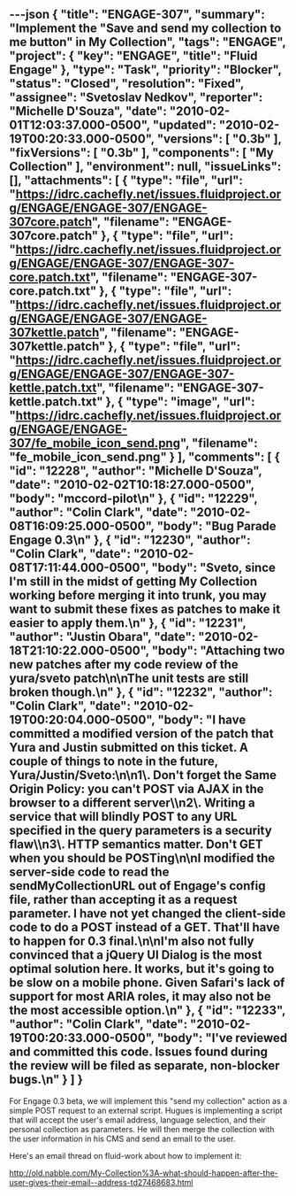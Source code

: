 ---json
{
  "title": "ENGAGE-307",
  "summary": "Implement the \"Save and send my collection to me button\" in My Collection",
  "tags": "ENGAGE",
  "project": {
    "key": "ENGAGE",
    "title": "Fluid Engage"
  },
  "type": "Task",
  "priority": "Blocker",
  "status": "Closed",
  "resolution": "Fixed",
  "assignee": "Svetoslav Nedkov",
  "reporter": "Michelle D'Souza",
  "date": "2010-02-01T12:03:37.000-0500",
  "updated": "2010-02-19T00:20:33.000-0500",
  "versions": [
    "0.3b"
  ],
  "fixVersions": [
    "0.3b"
  ],
  "components": [
    "My Collection"
  ],
  "environment": null,
  "issueLinks": [],
  "attachments": [
    {
      "type": "file",
      "url": "https://idrc.cachefly.net/issues.fluidproject.org/ENGAGE/ENGAGE-307/ENGAGE-307core.patch",
      "filename": "ENGAGE-307core.patch"
    },
    {
      "type": "file",
      "url": "https://idrc.cachefly.net/issues.fluidproject.org/ENGAGE/ENGAGE-307/ENGAGE-307-core.patch.txt",
      "filename": "ENGAGE-307-core.patch.txt"
    },
    {
      "type": "file",
      "url": "https://idrc.cachefly.net/issues.fluidproject.org/ENGAGE/ENGAGE-307/ENGAGE-307kettle.patch",
      "filename": "ENGAGE-307kettle.patch"
    },
    {
      "type": "file",
      "url": "https://idrc.cachefly.net/issues.fluidproject.org/ENGAGE/ENGAGE-307/ENGAGE-307-kettle.patch.txt",
      "filename": "ENGAGE-307-kettle.patch.txt"
    },
    {
      "type": "image",
      "url": "https://idrc.cachefly.net/issues.fluidproject.org/ENGAGE/ENGAGE-307/fe_mobile_icon_send.png",
      "filename": "fe_mobile_icon_send.png"
    }
  ],
  "comments": [
    {
      "id": "12228",
      "author": "Michelle D'Souza",
      "date": "2010-02-02T10:18:27.000-0500",
      "body": "mccord-pilot\n"
    },
    {
      "id": "12229",
      "author": "Colin Clark",
      "date": "2010-02-08T16:09:25.000-0500",
      "body": "Bug Parade Engage 0.3\n"
    },
    {
      "id": "12230",
      "author": "Colin Clark",
      "date": "2010-02-08T17:11:44.000-0500",
      "body": "Sveto, since I'm still in the midst of getting My Collection working before merging it into trunk, you may want to submit these fixes as patches to make it easier to apply them.\n"
    },
    {
      "id": "12231",
      "author": "Justin Obara",
      "date": "2010-02-18T21:10:22.000-0500",
      "body": "Attaching two new patches after my code review of the yura/sveto patch\n\nThe unit tests are still broken though.\n"
    },
    {
      "id": "12232",
      "author": "Colin Clark",
      "date": "2010-02-19T00:20:04.000-0500",
      "body": "I have committed a modified version of the patch that Yura and Justin submitted on this ticket. A couple of things to note in the future, Yura/Justin/Sveto:\n\n1\\. Don't forget the Same Origin Policy: you can't POST via AJAX in the browser to a different server\\\n2\\. Writing a service that will blindly POST to any URL specified in the query parameters is a security flaw\\\n3\\. HTTP semantics matter. Don't GET when you should be POSTing\n\nI modified the server-side code to read the sendMyCollectionURL out of Engage's config file, rather than accepting it as a request parameter. I have not yet changed the client-side code to do a POST instead of a GET. That'll have to happen for 0.3 final.\n\nI'm also not fully convinced that a jQuery UI Dialog is the most optimal solution here. It works, but it's going to be slow on a mobile phone. Given Safari's lack of support for most ARIA roles, it may also not be the most accessible option.\n"
    },
    {
      "id": "12233",
      "author": "Colin Clark",
      "date": "2010-02-19T00:20:33.000-0500",
      "body": "I've reviewed and committed this code. Issues found during the review will be filed as separate, non-blocker bugs.\n"
    }
  ]
}
---
For Engage 0.3 beta, we will implement this "send my collection" action as a simple POST request to an external script. Hugues is implementing a script that will accept the user's email address, language selection, and their personal collection as parameters. He will then merge the collection with the user information in his CMS and send an email to the user.

Here's an email thread on fluid-work about how to implement it:

<http://old.nabble.com/My-Collection%3A-what-should-happen-after-the-user-gives-their-email--address-td27468683.html>

        